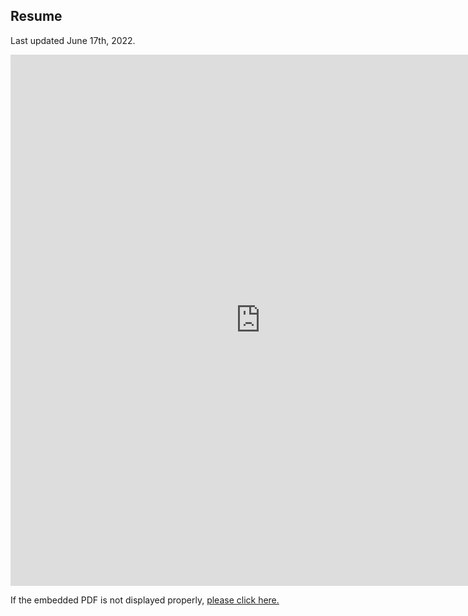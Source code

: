 
## Resume
Last updated June 17th, 2022.

<embed src="https://ryanmburns93.github.io/pdf/Ryan_Burns_Resume_2022.pdf" width="800px" height="850px" />

If the embedded PDF is not displayed properly, <a href='pdf/Ryan_Burns_Resume_2022.pdf' target="_blank">please click here.</a>
